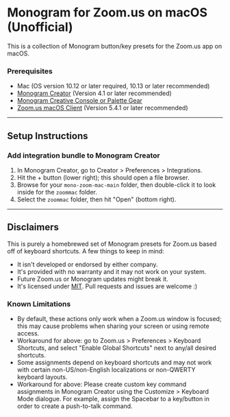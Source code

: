 # Monogram for Zoom.us on macOS (Unofficial)

This is a collection of Monogram button/key presets for the Zoom.us app on macOS.

### Prerequisites ###

- Mac (OS version 10.12 or later required, 10.13 or later recommended)
- [Monogram Creator](https://monogramcc.com/download/) (Version 4.1 or later recommended)
- [Monogram Creative Console or Palette Gear](https://monogramcc.com/)
- [Zoom.us macOS Client](https://zoom.us/download#client_4meeting) (Version 5.4.1 or later recommended)

---

## Setup Instructions ##

### Add integration bundle to Monogram Creator ###

1. In Monogram Creator, go to Creator > Preferences > Integrations.
2. Hit the + button (lower right); this should open a file browser.
3. Browse for your <code>mono-zoom-mac-main</code> folder, then double-click it to look inside for the <code>zoommac</code> folder.
4. Select the <code>zoommac</code> folder, then hit "Open" (bottom right).

---

## Disclaimers ##

This is purely a homebrewed set of Monogram presets for Zoom.us based off of keyboard shortcuts. A few things to keep in mind:

- It isn't developed or endorsed by either company. 
- It's provided with no warranty and it may not work on your system.
- Future Zoom.us or Monogram updates might break it.
- It's licensed under <a href="https://opensource.org/licenses/MIT">MIT</a>. Pull requests and issues are welcome :)

### Known Limitations ###

- By default, these actions only work when a Zoom.us window is focused; this may cause problems when sharing your screen or using remote access.
- Workaround for above: go to Zoom.us > Preferences > Keyboard Shortcuts, and select "Enable Global Shortcuts" next to any/all desired shortcuts.
- Some assignments depend on keyboard shortcuts and may not work with certain non-US/non-English localizations or non-QWERTY keyboard layouts.
- Workaround for above: Please create custom key command assignments in Monogram Creator using the Customize > Keyboard Mode dialogue. For example, assign the Spacebar to a key/button in order to create a push-to-talk command.
